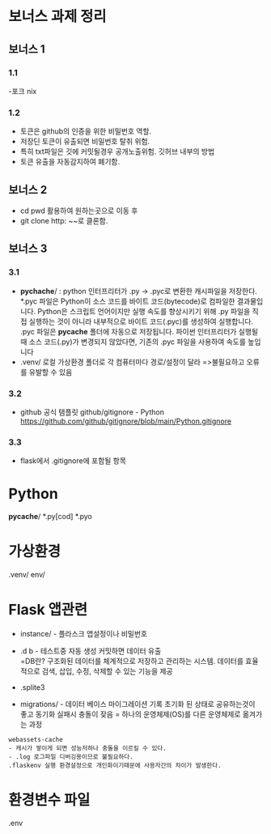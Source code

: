 # 보너스 과제 정리
## 보너스 1
### 1.1 
-포크 nix
### 1.2
- 토큰은 github의 인증을 위한 비밀번호 역할.
- 저장딘 토큰이 유출되면 비밀번호 탈취 위험.
- 특히 txt파일은 깃에 커밋될경우 공개노출위험.
깃허브 내부의 방법
- 토큰 유출을 자동감지하여 폐기함.

## 보너스 2
- cd pwd 활용하여 원하는곳으로 이동 후
- git clone http: ~~로 클론함.
## 보너스 3
### 3.1
- __pychache__/   : python 인터프리터가 .py -> .pyc로 변환한 캐시파일을 저장한다.
*.pyc 파일은 Python이 소스 코드를 바이트 코드(bytecode)로 컴파일한 결과물입니다.
Python은 스크립트 언어이지만 실행 속도를 향상시키기 위해 .py 파일을 직접 실행하는 것이 아니라 내부적으로 바이트 코드(.pyc)를 생성하여 실행합니다.
.pyc 파일은 __pycache__ 폴더에 자동으로 저장됩니다.
파이썬 인터프리터가 실행될 때 소스 코드(.py)가 변경되지 않았다면, 기존의 .pyc 파일을 사용하여 속도를 높입니다
- .venv/ 로컬 가상환경 폴더로 각 컴퓨터마다 경로/설정이 달라 =>불필요하고 오류를 유발할 수 있음
### 3.2
- github 공식 탬플릿
github/gitignore - Python
https://github.com/github/gitignore/blob/main/Python.gitignore
### 3.3
- flask에서 .gitignore에 포함될 항목
# Python
__pycache__/
*.py[cod]
*.pyo

# 가상환경
.venv/
env/

# Flask 앱관련
- instance/  - 플라스크 앱설정이나 비밀번호

 - .d b  - 테스트중 자동 생성 커밋하면 데이터 유출  
=DB란? 구조화된 데이터를 체계적으로 저장하고 관리하는 시스템. 데이터를 효율적으로 검색, 삽입, 수정, 삭제할 수 있는 기능을 제공
- .splite3
- migrations/   - 데이터 베이스 마이그레이션 기록 초기화 된 상태로 공유하는것이 좋고 동기화 실패시 충돌이 잦음
 = 하나의 운영체제(OS)를 다른 운영체제로 옮겨가는 과정
```
webassets-cache 
- 캐시가 쌓이게 되면 성능저하나 충돌을 이르킬 수 있다.
- .log 로그파일 디버깅용이므로 불필요하다.
.flaskenv 실행 환경설정으로 개인화이기때문에 사용자간의 차이가 발생한다.
```
# 환경변수 파일
.env